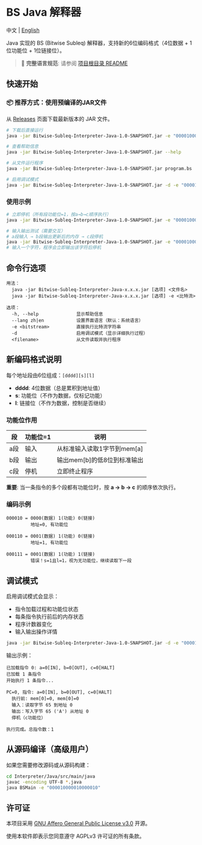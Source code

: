# BS Java 解释器

中文 | [English](README_EN.md) 

Java 实现的 BS (Bitwise Subleq) 解释器，支持新的6位编码格式（4位数据 + 1位功能位 + 1位链接位）。

> 📖 **完整语言规范**: 请参阅 [项目根目录 README](../../README.md)

## 快速开始

### 📦 推荐方式：使用预编译的JAR文件

从 [Releases](https://github.com/MCLMLI/Bitwise-Subleq/releases) 页面下载最新版本的 JAR 文件。

```bash
# 下载后直接运行
java -jar Bitwise-Subleq-Interpreter-Java-1.0-SNAPSHOT.jar -e "000010000010000010"

# 查看帮助信息
java -jar Bitwise-Subleq-Interpreter-Java-1.0-SNAPSHOT.jar --help

# 从文件运行程序
java -jar Bitwise-Subleq-Interpreter-Java-1.0-SNAPSHOT.jar program.bs

# 启用调试模式
java -jar Bitwise-Subleq-Interpreter-Java-1.0-SNAPSHOT.jar -d -e "000010000010000010"
```

### 使用示例

```bash
# 立即停机（所有段功能位=1，按a→b→c顺序执行）
java -jar Bitwise-Subleq-Interpreter-Java-1.0-SNAPSHOT.jar -e "000010000010000010"

# 输入输出测试（需要交互）
# a段输入 → b段输出更新后的内存 → c段停机
java -jar Bitwise-Subleq-Interpreter-Java-1.0-SNAPSHOT.jar -e "000010000010000010"
# 输入一个字符，程序会立即输出该字符后停机
```

## 命令行选项

```
用法：
  java -jar Bitwise-Subleq-Interpreter-Java-x.x.x.jar [选项] <文件名>
  java -jar Bitwise-Subleq-Interpreter-Java-x.x.x.jar [选项] -e <比特流>

选项：
  -h, --help              显示帮助信息
  --lang zh|en            设置界面语言（默认：系统语言）
  -e <bitstream>          直接执行比特流字符串
  -d                      启用调试模式（显示详细执行过程）
  <filename>              从文件读取并执行程序
```

## 新编码格式说明

每个地址段由6位组成：`[dddd][s][l]`
- **dddd**: 4位数据（总是累积到地址值）
- **s**: 功能位（不作为数据，仅标记功能）
- **l**: 链接位（不作为数据，控制是否继续）

### 功能位作用

| 段 | 功能位=1 | 说明 |
|----|---------|------|
| a段 | 输入 | 从标准输入读取1字节到mem[a] |
| b段 | 输出 | 输出mem[b]的低8位到标准输出 |
| c段 | 停机 | 立即终止程序 |

**重要**: 当一条指令的多个段都有功能位时，按 **a → b → c** 的顺序依次执行。

### 编码示例

```
000010 = 0000(数据) 1(功能) 0(链接)
         地址=0, 有功能位

000110 = 0001(数据) 1(功能) 0(链接)
         地址=1, 有功能位

000111 = 0001(数据) 1(功能) 1(链接)
         错误！s=1且l=1，视为无功能位，继续读取下一段
```

## 调试模式

启用调试模式会显示：
- 指令加载过程和功能位状态
- 每条指令执行前后的内存状态
- 程序计数器变化
- 输入输出操作详情

```bash
java -jar Bitwise-Subleq-Interpreter-Java-1.0-SNAPSHOT.jar -d -e "000010000010000010"
```

输出示例：
```
已加载指令 0: a=0[IN], b=0[OUT], c=0[HALT]
已加载 1 条指令
开始执行 1 条指令...

PC=0, 指令: a=0[IN], b=0[OUT], c=0[HALT]
  执行前: mem[0]=0, mem[0]=0
  输入：读取字节 65 到地址 0
  输出：写入字节 65 ('A') 从地址 0
  停机（c功能位）

执行完成。总指令数：1
```

## 从源码编译（高级用户）

如果您需要修改源码或从源码构建：

```bash
cd Interpreter/Java/src/main/java
javac -encoding UTF-8 *.java
java BSMain -e "000010000010000010"
```

## 许可证

本项目采用 [GNU Affero General Public License v3.0](../../LICENSE) 开源。

使用本软件即表示您同意遵守 AGPLv3 许可证的所有条款。
